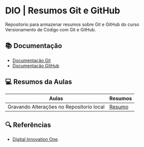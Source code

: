 
# DIO | Resumos Git e GitHub

Repositorio para armazenar resumos sobre Git e GitHub do curso Versionamento de Código com Git e GitHub.

## 📚 Documentação
- [Documentação Git](https://git-scm.com/docs/git/pt_BR)
- [Documentação GitHub](https://docs.github.com/pt)

## 💻 Resumos da Aulas

| Aulas | Resumos |
|-------|----------|
|Gravando Alterações no Repositorio local | [Resumo]()|

## 🔍 Referências
- [Digital Innovation One]().
